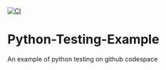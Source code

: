 [![CI](https://github.com/nogibjj/Python-Testing-Example/actions/workflows/main.yml/badge.svg)](https://github.com/nogibjj/Python-Testing-Example/actions/workflows/main.yml)

# Python-Testing-Example
An example of python testing on github codespace
